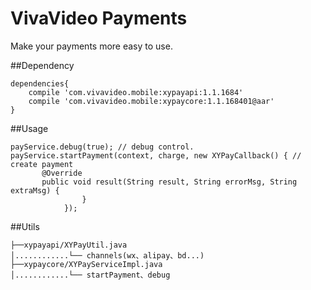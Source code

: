 
# VivaVideo Payments
Make your payments more easy to use.


##Dependency

```
dependencies{
    compile 'com.vivavideo.mobile:xypayapi:1.1.1684'
    compile 'com.vivavideo.mobile:xypaycore:1.1.168401@aar'
}
```

##Usage


```
payService.debug(true); // debug control.
payService.startPayment(context, charge, new XYPayCallback() { // create payment
       @Override
       public void result(String result, String errorMsg, String extraMsg) {        
                }
            });
```

##Utils
```
├──xypayapi/XYPayUtil.java
│............└── channels(wx、alipay、bd...)
├──xypaycore/XYPayServiceImpl.java
│............└── startPayment、debug
```
        
